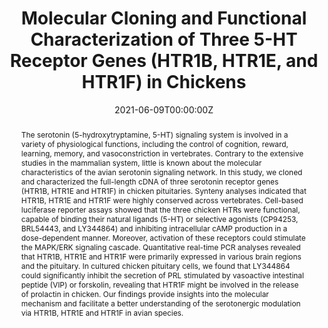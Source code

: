---
abstract: The serotonin (5-hydroxytryptamine, 5-HT) signaling system is involved in a variety of physiological functions, including the control of cognition, reward, learning, memory, and vasoconstriction in vertebrates. Contrary to the extensive studies in the mammalian system, little is known about the molecular characteristics of the avian serotonin signaling network. In this study, we cloned and characterized the full-length cDNA of three serotonin receptor genes (HTR1B, HTR1E and HTR1F) in chicken pituitaries. Synteny analyses indicated that HTR1B, HTR1E and HTR1F were highly conserved across vertebrates. Cell-based luciferase reporter assays showed that the three chicken HTRs were functional, capable of binding their natural ligands (5-HT) or selective agonists (CP94253, BRL54443, and LY344864) and inhibiting intracellular cAMP production in a dose-dependent manner. Moreover, activation of these receptors could stimulate the MAPK/ERK signaling cascade. Quantitative real-time PCR analyses revealed that HTR1B, HTR1E and HTR1F were primarily expressed in various brain regions and the pituitary. In cultured chicken pituitary cells, we found that LY344864 could significantly inhibit the secretion of PRL stimulated by vasoactive intestinal peptide (VIP) or forskolin, revealing that HTR1F might be involved in the release of prolactin in chicken. Our findings provide insights into the molecular mechanism and facilitate a better understanding of the serotonergic modulation via HTR1B, HTR1E and HTR1F in avian species.
authors:
-  Caiyun Sun
-  Yang Qiu
-  Qin Ren
-  Xiao Zhang
-  Baolong Cao
-  Yi Zou
-  Juan Li
-  Jiannan Zhang*
-  Yajun Wang
date: "2021-06-09T00:00:00Z"
doi: "https://doi.org/10.3390/genes12060891"
featured: false
image:
  caption:
  focal_point: ""
  preview_only: false
projects: []
publication: Genes
publication_short: ""
publication_types:
- "2"
publishDate: "2021-06-09T00:00:00Z"
#slides: example
summary: In summary, the full-length cDNA of the three chicken 5-HT receptor genes (HTR1B, HTR1E, and HTR1F) were first reported in the present study. Sequence alignment showed that the three genes showed high sequence identity with their counterparts in other vertebrates. Moreover, synteny analysis revealed that HTR1B, HTR1E, and HTR1F are highly conserved among vertebrates and supported previous findings that chicken receptors are orthologous to the known receptor groups. Functional studies demonstrated that HTR1B, HTR1E, and HTR1F are functional and responsive to 5-HT and various selective agonists CP94253, BRL54443 and LY344864, respectively. Together with the enriched expression of the three receptors in the pituitary, the observation that LY344864 can partially inhibit PRL secretion in cultured chicken pituitary cells suggest that HTR1F is likely involved in regulating the release of the chicken pituitary PRL. Our findings represent the first key step in establishing the molecular basis for the better understanding of the serotonergic modulation network in avian species.
#tags:
title: "Molecular Cloning and Functional Characterization of Three 5-HT Receptor Genes (HTR1B, HTR1E, and HTR1F) in Chickens"
#url_code: ""
#url_dataset: ""
url_pdf:
#url_poster: ""
#url_project: ""
#url_slides: ""
#url_source: ""
#url_video: ""
---